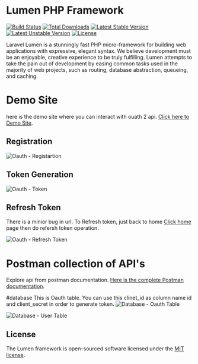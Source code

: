# Lumen PHP Framework

[![Build Status](https://travis-ci.org/laravel/lumen-framework.svg)](https://travis-ci.org/laravel/lumen-framework)
[![Total Downloads](https://poser.pugx.org/laravel/lumen-framework/d/total.svg)](https://packagist.org/packages/laravel/lumen-framework)
[![Latest Stable Version](https://poser.pugx.org/laravel/lumen-framework/v/stable.svg)](https://packagist.org/packages/laravel/lumen-framework)
[![Latest Unstable Version](https://poser.pugx.org/laravel/lumen-framework/v/unstable.svg)](https://packagist.org/packages/laravel/lumen-framework)
[![License](https://poser.pugx.org/laravel/lumen-framework/license.svg)](https://packagist.org/packages/laravel/lumen-framework)

Laravel Lumen is a stunningly fast PHP micro-framework for building web applications with expressive, elegant syntax. We believe development must be an enjoyable, creative experience to be truly fulfilling. Lumen attempts to take the pain out of development by easing common tasks used in the majority of web projects, such as routing, database abstraction, queueing, and caching.


# Demo Site
here is the demo site where you can interact with ouath 2 api.
[Click here to Demo Site](https://shahzadafridi10.000webhostapp.com/home). 

## Registration
![Oauth - Registartion](https://i.imgur.com/9RVcnmN.png)

## Token Generation
![Oauth - Token](https://i.imgur.com/aypsO3W.png)


## Refresh Token 
There is a minior bug in url. To Refresh token, just back to home [Click home](https://shahzadafridi10.000webhostapp.com/home) page then do refersh token operation.

![Oauth - Refresh Token](https://i.imgur.com/Sh8mEaK.png)


# Postman collection of API's

Explore api from postman documentation. [Here is the complete Postman documentation](https://documenter.getpostman.com/view/4771623/SVfRuoJ1?version=latest).

#database
This is Oauth table. You can use this clinet_id as column name id and client_secret in order to generate token.
![Database - Oauth Table](https://i.imgur.com/g8bdYRI.png)

![Database - User Table](https://i.imgur.com/IBG3PNe.png)


## License

The Lumen framework is open-sourced software licensed under the [MIT license](https://opensource.org/licenses/MIT).

